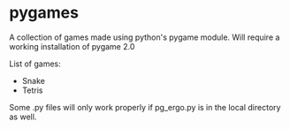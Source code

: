 # pygames
A collection of games made using python's pygame module. Will require a working installation of pygame 2.0

List of games:
  - Snake
  - Tetris

Some .py files will only work properly if pg_ergo.py is in the local directory as well. 
